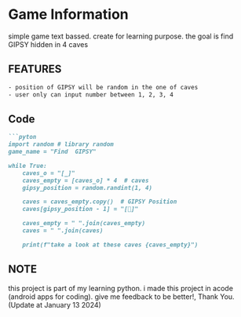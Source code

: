 # Game Information 

simple game text bassed. 
create for learning purpose. 
the goal is find GIPSY hidden in 4 caves

## FEATURES
```bash
- position of GIPSY will be random in the one of caves
- user only can input number between 1, 2, 3, 4
```
## Code 
```markdown
```pyton
import random # library random
game_name = "Find  GIPSY"

while True:
    caves_o = "[_]"
    caves_empty = [caves_o] * 4  # caves
    gipsy_position = random.randint(1, 4)

    caves = caves_empty.copy()  # GIPSY Position
    caves[gipsy_position - 1] = "[🤖]"

    caves_empty = " ".join(caves_empty)
    caves = " ".join(caves)

    print(f"take a look at these caves {caves_empty}") 
```
## NOTE
this project is part of my learning python. 
i made this project in acode (android apps for coding).
give me feedback to be better!, Thank You. (Update at January 13 2024)

